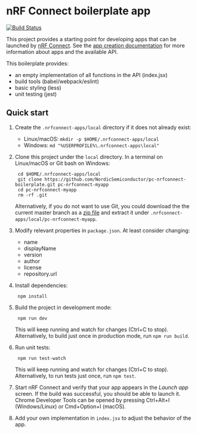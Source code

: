 # nRF Connect boilerplate app

[![Build Status](https://travis-ci.org/NordicSemiconductor/pc-nrfconnect-boilerplate.svg?branch=master)](https://travis-ci.org/NordicSemiconductor/pc-nrfconnect-boilerplate)

This project provides a starting point for developing apps that can be launched by [nRF Connect](https://github.com/NordicSemiconductor/pc-nrfconnect-core). See the [app creation documentation](https://github.com/NordicSemiconductor/pc-nrfconnect-core#creating-apps) for more information about apps and the available API.

This boilerplate provides:

- an empty implementation of all functions in the API (index.jsx)
- build tools (babel/webpack/eslint)
- basic styling (less)
- unit testing (jest)

## Quick start

1. Create the `.nrfconnect-apps/local` directory if it does not already exist:

    * Linux/macOS: `mkdir -p $HOME/.nrfconnect-apps/local`
    * Windows: `md "%USERPROFILE%\.nrfconnect-apps\local"`

2. Clone this project under the `local` directory. In a terminal on Linux/macOS or Git bash on Windows:

        cd $HOME/.nrfconnect-apps/local
        git clone https://github.com/NordicSemiconductor/pc-nrfconnect-boilerplate.git pc-nrfconnect-myapp
        cd pc-nrfconnect-myapp
        rm -rf .git

    Alternatively, if you do not want to use Git, you could download the the current master branch as a [zip file](https://github.com/NordicSemiconductor/pc-nrfconnect-boilerplate/archive/master.zip) and extract it under `.nrfconnect-apps/local/pc-nrfconnect-myapp`.

3. Modify relevant properties in `package.json`. At least consider changing:

    * name
    * displayName
    * version
    * author
    * license
    * repository.url

4. Install dependencies:

        npm install

5. Build the project in development mode:

        npm run dev

    This will keep running and watch for changes (Ctrl+C to stop). Alternatively, to build just once in production mode, run `npm run build`.

6. Run unit tests:

        npm run test-watch

    This will keep running and watch for changes (Ctrl+C to stop). Alternatively, to run tests just once, run `npm test`.

7. Start nRF Connect and verify that your app appears in the *Launch app* screen. If the build was successful, you should be able to launch it. Chrome Developer Tools can be opened by pressing Ctrl+Alt+I (Windows/Linux) or Cmd+Option+I (macOS). 

8. Add your own implementation in `index.jsx` to adjust the behavior of the app.
